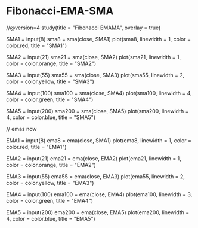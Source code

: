 # Fibonacci-EMA-SMA

//@version=4
study(title = "Fibonacci EMAMA", overlay = true)

SMA1 = input(8)
sma8 = sma(close, SMA1)
plot(sma8, linewidth = 1, color = color.red, title = "SMA1")

SMA2 = input(21)
sma21 = sma(close, SMA2)
plot(sma21, linewidth = 1, color = color.orange, title = "SMA2")

SMA3 = input(55)
sma55 = sma(close, SMA3)
plot(sma55, linewidth = 2, color = color.yellow, title = "SMA3")

SMA4 = input(100)
sma100 = sma(close, SMA4)
plot(sma100, linewidth = 4, color = color.green, title = "SMA4")

SMA5 = input(200)
sma200 = sma(close, SMA5)
plot(sma200, linewidth = 4, color = color.blue, title = "SMA5")

// emas now

EMA1 = input(8)
ema8 = ema(close, SMA1)
plot(ema8, linewidth = 1, color = color.red, title = "EMA1")

EMA2 = input(21)
ema21 = ema(close, EMA2)
plot(ema21, linewidth = 1, color = color.orange, title = "EMA2")

EMA3 = input(55)
ema55 = ema(close, EMA3)
plot(ema55, linewidth = 2, color = color.yellow, title = "EMA3")

EMA4 = input(100)
ema100 = ema(close, EMA4)
plot(ema100, linewidth = 3, color = color.green, title = "EMA4")

EMA5 = input(200)
ema200 = ema(close, EMA5)
plot(ema200, linewidth = 4, color = color.blue, title = "EMA5")
